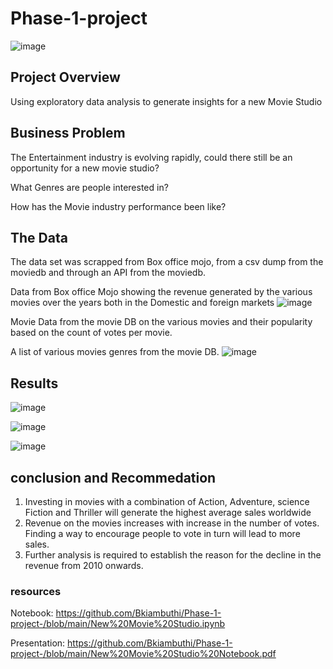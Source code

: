 # Phase-1-project
![image](https://github.com/Bkiambuthi/Phase-1-project-/assets/67098705/9a8abad0-5e0c-469b-b189-ab2689fd4c16)



## Project Overview

Using exploratory data analysis to generate insights for a new Movie Studio

## Business Problem

The Entertainment industry is evolving rapidly, could there still be an opportunity for a new movie studio?

What Genres are people interested in?

How has the Movie industry performance been like?


## The Data
The data set was scrapped from Box office mojo, from a csv dump from the moviedb and through an API from the moviedb.

Data from Box office Mojo showing the revenue generated by the various movies over the years both in the Domestic and foreign markets
![image](https://github.com/Bkiambuthi/Phase-1-project-/assets/67098705/bc1a7a12-3424-44ef-8a4d-48333d8575f6)

Movie Data from the movie DB on the various movies and their popularity based on the count of votes per movie.

A list of various movies genres from the movie DB.
![image](https://github.com/Bkiambuthi/Phase-1-project-/assets/67098705/b1965a6f-f65c-4301-b96e-13a90a1dad25)


## Results 
![image](https://github.com/Bkiambuthi/Phase-1-project-/assets/67098705/bf313547-23ab-43c4-a6f0-8f713ffc65f9)

![image](https://github.com/Bkiambuthi/Phase-1-project-/assets/67098705/0a5a8b01-4c8f-42e8-8170-2a422740d91d)

![image](https://github.com/Bkiambuthi/Phase-1-project-/assets/67098705/5d2c8be4-b80e-4566-ba8d-ebe829cdb704)

## conclusion and Recommedation

1. Investing in movies with a combination of Action, Adventure, science Fiction and Thriller will generate the highest average sales worldwide
2. Revenue on the movies increases with increase in the number of votes. Finding a way to encourage people to vote in turn will lead to more sales.
3. Further analysis is required to establish the reason for the decline in the revenue from 2010 onwards.


### resources
Notebook: https://github.com/Bkiambuthi/Phase-1-project-/blob/main/New%20Movie%20Studio.ipynb

Presentation: https://github.com/Bkiambuthi/Phase-1-project-/blob/main/New%20Movie%20Studio%20Notebook.pdf


